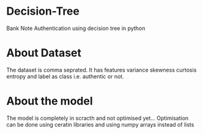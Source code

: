 # Decision-Tree
Bank Note Authentication using decision tree in python


# About Dataset
The dataset is comma seprated. It has features variance	skewness	curtosis	entropy	and label as class i.e. authentic or not.

# About the model
The model is completely in scracth and not optimised yet... Optimisation can be done using ceratin libraries and using numpy arrays instead of lists
